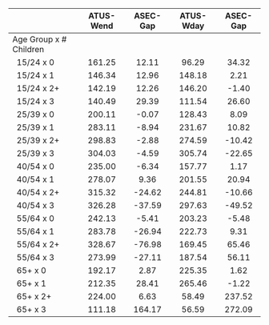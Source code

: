 
|                      |    ATUS-Wend |     ASEC-Gap |    ATUS-Wday |     ASEC-Gap |
| -------------------- | :----------: | :----------: | :----------: | :----------: |
| Age Group x # Children |              |              |              |              |
| &nbsp;&nbsp;15/24 x 0 |       161.25 |        12.11 |        96.29 |        34.32 |
| &nbsp;&nbsp;15/24 x 1 |       146.34 |        12.96 |       148.18 |         2.21 |
| &nbsp;&nbsp;15/24 x 2+ |       142.19 |        12.26 |       146.20 |        -1.40 |
| &nbsp;&nbsp;15/24 x 3 |       140.49 |        29.39 |       111.54 |        26.60 |
| &nbsp;&nbsp;25/39 x 0 |       200.11 |        -0.07 |       128.43 |         8.09 |
| &nbsp;&nbsp;25/39 x 1 |       283.11 |        -8.94 |       231.67 |        10.82 |
| &nbsp;&nbsp;25/39 x 2+ |       298.83 |        -2.88 |       274.59 |       -10.42 |
| &nbsp;&nbsp;25/39 x 3 |       304.03 |        -4.59 |       305.74 |       -22.65 |
| &nbsp;&nbsp;40/54 x 0 |       235.00 |        -6.34 |       157.77 |         1.17 |
| &nbsp;&nbsp;40/54 x 1 |       278.07 |         9.36 |       201.55 |        20.94 |
| &nbsp;&nbsp;40/54 x 2+ |       315.32 |       -24.62 |       244.81 |       -10.66 |
| &nbsp;&nbsp;40/54 x 3 |       326.28 |       -37.59 |       297.63 |       -49.52 |
| &nbsp;&nbsp;55/64 x 0 |       242.13 |        -5.41 |       203.23 |        -5.48 |
| &nbsp;&nbsp;55/64 x 1 |       283.78 |       -26.94 |       222.73 |         9.31 |
| &nbsp;&nbsp;55/64 x 2+ |       328.67 |       -76.98 |       169.45 |        65.46 |
| &nbsp;&nbsp;55/64 x 3 |       273.99 |       -27.11 |       187.54 |        56.11 |
| &nbsp;&nbsp;65+ x 0  |       192.17 |         2.87 |       225.35 |         1.62 |
| &nbsp;&nbsp;65+ x 1  |       212.35 |        28.41 |       265.46 |        -1.22 |
| &nbsp;&nbsp;65+ x 2+ |       224.00 |         6.63 |        58.49 |       237.52 |
| &nbsp;&nbsp;65+ x 3  |       111.18 |       164.17 |        56.59 |       272.09 |

